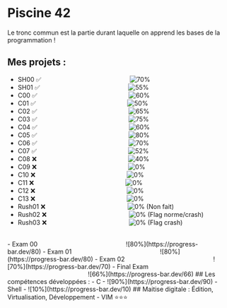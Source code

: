 # Piscine 42
Le tronc commun est la partie durant laquelle on apprend les bases de la programmation !
## Mes projets :
- SH00 :white_check_mark: &emsp;&emsp;&emsp;&emsp;&emsp;&emsp;&emsp;&emsp;&emsp;&emsp;&emsp;&emsp;&emsp;&emsp;![70%](https://progress-bar.dev/70)
- SH01 :white_check_mark: &emsp;&emsp;&emsp;&emsp;&emsp;&emsp;&emsp;&emsp;&emsp;&emsp;&emsp;&emsp;&emsp;&emsp;![55%](https://progress-bar.dev/55)
- C00 :white_check_mark: &emsp;&emsp;&emsp;&emsp;&emsp;&emsp;&emsp;&emsp;&emsp;&emsp;&emsp;&emsp;&emsp;&emsp;&ensp;![60%](https://progress-bar.dev/60)
- C01 :white_check_mark: &emsp;&emsp;&emsp;&emsp;&emsp;&emsp;&emsp;&emsp;&emsp;&emsp;&emsp;&emsp;&emsp;&emsp;&ensp;![50%](https://progress-bar.dev/50)
- C02 :white_check_mark: &emsp;&emsp;&emsp;&emsp;&emsp;&emsp;&emsp;&emsp;&emsp;&emsp;&emsp;&emsp;&emsp;&emsp;&ensp;![65%](https://progress-bar.dev/65)
- C03 :white_check_mark: &emsp;&emsp;&emsp;&emsp;&emsp;&emsp;&emsp;&emsp;&emsp;&emsp;&emsp;&emsp;&emsp;&emsp;&ensp;![75%](https://progress-bar.dev/75)
- C04 :white_check_mark: &emsp;&emsp;&emsp;&emsp;&emsp;&emsp;&emsp;&emsp;&emsp;&emsp;&emsp;&emsp;&emsp;&emsp;&ensp;![60%](https://progress-bar.dev/60)
- C05 :white_check_mark: &emsp;&emsp;&emsp;&emsp;&emsp;&emsp;&emsp;&emsp;&emsp;&emsp;&emsp;&emsp;&emsp;&emsp;&ensp;![80%](https://progress-bar.dev/80)
- C06 :white_check_mark: &emsp;&emsp;&emsp;&emsp;&emsp;&emsp;&emsp;&emsp;&emsp;&emsp;&emsp;&emsp;&emsp;&emsp;&ensp;![70%](https://progress-bar.dev/70)
- C07 :white_check_mark: &emsp;&emsp;&emsp;&emsp;&emsp;&emsp;&emsp;&emsp;&emsp;&emsp;&emsp;&emsp;&emsp;&emsp;&ensp;![52%](https://progress-bar.dev/52)
- C08 :x: &emsp;&emsp;&emsp;&emsp;&emsp;&emsp;&emsp;&emsp;&emsp;&emsp;&emsp;&emsp;&emsp;&emsp;&ensp;![40%](https://progress-bar.dev/40)
- C09 :x: &emsp;&emsp;&emsp;&emsp;&emsp;&emsp;&emsp;&emsp;&emsp;&emsp;&emsp;&emsp;&emsp;&emsp;&ensp;![0%](https://progress-bar.dev/0)
- C10 :x: &emsp;&emsp;&emsp;&emsp;&emsp;&emsp;&emsp;&emsp;&emsp;&emsp;&emsp;&emsp;&emsp;&emsp;&ensp;![0%](https://progress-bar.dev/0)
- C11 :x: &emsp;&emsp;&emsp;&emsp;&emsp;&emsp;&emsp;&emsp;&emsp;&emsp;&emsp;&emsp;&emsp;&emsp;&ensp;![0%](https://progress-bar.dev/0)
- C12 :x: &emsp;&emsp;&emsp;&emsp;&emsp;&emsp;&emsp;&emsp;&emsp;&emsp;&emsp;&emsp;&emsp;&emsp;&ensp;![0%](https://progress-bar.dev/0)
- C13 :x: &emsp;&emsp;&emsp;&emsp;&emsp;&emsp;&emsp;&emsp;&emsp;&emsp;&emsp;&emsp;&emsp;&emsp;&ensp;![0%](https://progress-bar.dev/0)
- Rush01 :x: &emsp;&emsp;&emsp;&emsp;&emsp;&emsp;&emsp;&emsp;&emsp;&emsp;&emsp;&emsp;&emsp;![0%](https://progress-bar.dev/0) (Non fait)
- Rush02 :x: &emsp;&emsp;&emsp;&emsp;&emsp;&emsp;&emsp;&emsp;&emsp;&emsp;&emsp;&emsp;&emsp;![0%](https://progress-bar.dev/0) (Flag norme/crash)
- Rush03 :x: &emsp;&emsp;&emsp;&emsp;&emsp;&emsp;&emsp;&emsp;&emsp;&emsp;&emsp;&emsp;&emsp;![0%](https://progress-bar.dev/0) (Flag crash)
</br>
- Exam 00 &emsp;&emsp;&emsp;&emsp;&emsp;&emsp;&emsp;&emsp;&emsp;&emsp;&emsp;&emsp;&emsp;&emsp;![80%](https://progress-bar.dev/80)
- Exam 01 &emsp;&emsp;&emsp;&emsp;&emsp;&emsp;&emsp;&emsp;&emsp;&emsp;&emsp;&emsp;&emsp;&emsp;![80%](https://progress-bar.dev/80)
- Exam 02 &emsp;&emsp;&emsp;&emsp;&emsp;&emsp;&emsp;&emsp;&emsp;&emsp;&emsp;&emsp;&emsp;&emsp;![70%](https://progress-bar.dev/70)
- Final Exam &emsp;&emsp;&emsp;&emsp;&emsp;&emsp;&emsp;&emsp;&emsp;&emsp;&emsp;&emsp;&emsp;![66%](https://progress-bar.dev/66)
## Les compétences développées :
- C
  - ![90%](https://progress-bar.dev/90)
- Shell
  - ![10%](https://progress-bar.dev/10)
## Maitise digitale : Édition, Virtualisation, Développement
- VIM         ⭐⭐⭐

